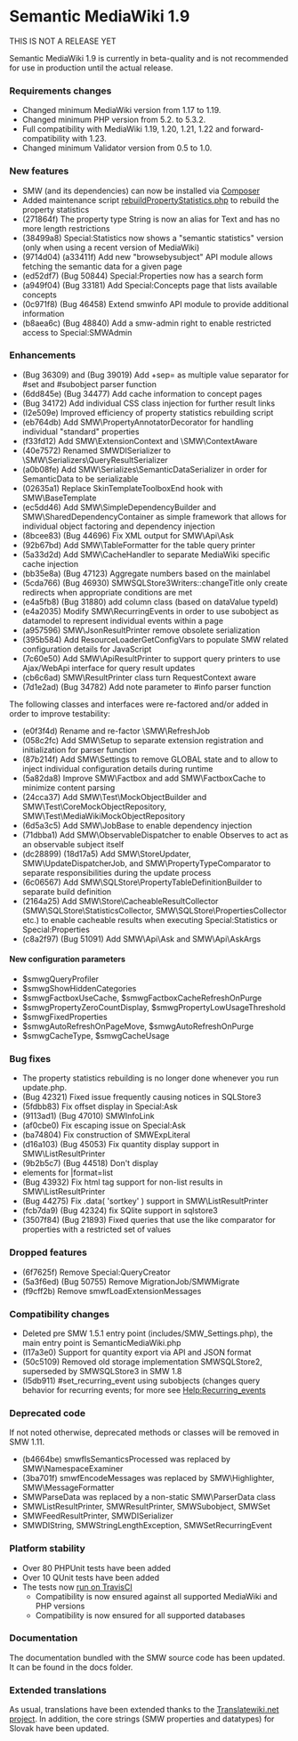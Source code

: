# Semantic MediaWiki 1.9

THIS IS NOT A RELEASE YET

Semantic MediaWiki 1.9 is currently in beta-quality and is not recommended for use in
production until the actual release.

### Requirements changes

* Changed minimum MediaWiki version from 1.17 to 1.19.
* Changed minimum PHP version from 5.2. to 5.3.2.
* Full compatibility with MediaWiki 1.19, 1.20, 1.21, 1.22 and forward-compatibility with 1.23.
* Changed minimum Validator version from 0.5 to 1.0.

### New features

* SMW (and its dependencies) can now be installed via [Composer](https://getcomposer.org/)
* Added maintenance script [rebuildPropertyStatistics.php](https://semantic-mediawiki.org/wiki/Help:RebuildPropertyStatistics.php) to rebuild the property statistics
* (271864f) The property type String is now an alias for Text and has no more length restrictions
* (38499a8) Special:Statistics now shows a "semantic statistics" version (only when using a recent version of MediaWiki)
* (9714d04) (a33411f) Add new "browsebysubject" API module allows fetching the semantic data for a given page
* (ed52df7) (Bug 50844) Special:Properties now has a search form
* (a949f04) (Bug 33181) Add Special:Concepts page that lists available concepts
* (0c971f8) (Bug 46458) Extend smwinfo API module to provide additional information
* (b8aea6c) (Bug 48840) Add a smw-admin right to enable restricted access to Special:SMWAdmin

### Enhancements

* (Bug 36309) and (Bug 39019) Add +sep= as multiple value separator for #set and #subobject parser function
* (6dd845e) (Bug 34477) Add cache information to concept pages
* (Bug 34172) Add individual CSS class injection for further result links
* (I2e509e) Improved efficiency of property statistics rebuilding script
* (eb764db) Add SMW\PropertyAnnotatorDecorator for handling individual "standard" properties
* (f33fd12) Add SMW\ExtensionContext and \SMW\ContextAware
* (40e7572) Renamed SMWDISerializer to \SMW\Serializers\QueryResultSerializer
* (a0b08fe) Add SMW\Serializes\SemanticDataSerializer in order for SemanticData to be serializable
* (02635a1) Replace SkinTemplateToolboxEnd hook with SMW\BaseTemplate
* (ec5dd46) Add SMW\SimpleDependencyBuilder and SMW\SharedDependencyContainer as simple framework that
allows for individual object factoring and dependency injection
* (8bcee83) (Bug 44696) Fix XML output for SMW\Api\Ask
* (92b67bd) Add SMW\TableFormatter for the table query printer
* (5a33d2d) Add SMW\CacheHandler to separate MediaWiki specific cache injection
* (bb35e8a) (Bug 47123) Aggregate numbers based on the mainlabel
* (5cda766) (Bug 46930) SMWSQLStore3Writers::changeTitle only create redirects when appropriate
conditions are met
* (e4a5fb8) (Bug 31880) add column class (based on dataValue typeId)
* (e4a2035) Modify SMW\RecurringEvents in order to use subobject as datamodel to represent
individual events within a page
* (a957596) SMW\JsonResultPrinter remove obsolete serialization
* (395b584) Add ResourceLoaderGetConfigVars to populate SMW related configuration details for JavaScript
* (7c60e50) Add SMW\ApiResultPrinter to support query printers to use Ajax/WebApi interface for
query result updates
* (cb6c6ad) SMW\ResultPrinter class turn RequestContext aware
* (7d1e2ad) (Bug 34782) Add note parameter to #info parser function

The following classes and interfaces were re-factored and/or added in order to improve testability:

* (e0f3f4d) Rename and re-factor \SMW\RefreshJob
* (058c2fc) Add SMW\Setup to separate extension registration and initialization for parser function
* (87b214f) Add SMW\Settings to remove GLOBAL state and to allow to inject individual configuration
details during runtime
* (5a82da8) Improve SMW\Factbox and add SMW\FactboxCache to minimize content parsing
* (24cca37) Add SMW\Test\MockObjectBuilder and SMW\Test\CoreMockObjectRepository,
SMW\Test\MediaWikiMockObjectRepository
* (6d5a3c5) Add SMW\JobBase to enable dependency injection
* (71dbba1) Add SMW\ObservableDispatcher to enable Observes to act as an observable subject itself
* (dc28899) (18d17a5) Add SMW\StoreUpdater, SMW\UpdateDispatcherJob, and SMW\PropertyTypeComparator
to separate responsibilities during the update process
* (6c06567) Add SMW\SQLStore\PropertyTableDefinitionBuilder to separate build definition
* (2164a25) Add SMW\Store\CacheableResultCollector (SMW\SQLStore\StatisticsCollector,
SMW\SQLStore\PropertiesCollector etc.) to enable cacheable results when executing Special:Statistics
or Special:Properties
* (c8a2f97) (Bug 51091) Add SMW\Api\Ask and SMW\Api\AskArgs

#### New configuration parameters

* $smwgQueryProfiler
* $smwgShowHiddenCategories
* $smwgFactboxUseCache, $smwgFactboxCacheRefreshOnPurge
* $smwgPropertyZeroCountDisplay, $smwgPropertyLowUsageThreshold
* $smwgFixedProperties
* $smwgAutoRefreshOnPageMove, $smwgAutoRefreshOnPurge
* $smwgCacheType, $smwgCacheUsage

### Bug fixes

* The property statistics rebuilding is no longer done whenever you run update.php.
* (Bug 42321) Fixed issue frequently causing notices in SQLStore3
* (5fdbb83) Fix offset display in Special:Ask
* (9113ad1) (Bug 47010) SMWInfoLink
* (af0cbe0) Fix escaping issue on Special:Ask
* (ba74804) Fix construction of SMWExpLiteral
* (d16a103) (Bug 45053) Fix quantity display support in SMW\ListResultPrinter
* (9b2b5c7) (Bug 44518) Don't display <li> elements for |format=list
* (Bug 43932) Fix html tag support for non-list results in SMW\ListResultPrinter
* (Bug 44275) Fix .data( 'sortkey' ) support in SMW\ListResultPrinter
* (fcb7da9) (Bug 42324) fix SQlite support in sqlstore3
* (3507f84) (Bug 21893) Fixed queries that use the like comparator for properties with a restricted
set of values

### Dropped features

* (6f7625f) Remove Special:QueryCreator
* (5a3f6ed) (Bug 50755) Remove MigrationJob/SMWMigrate
* (f9cff2b) Remove smwfLoadExtensionMessages

### Compatibility changes

* Deleted pre SMW 1.5.1 entry point (includes/SMW_Settings.php), the main entry point is SemanticMediaWiki.php
* (I17a3e0) Support for quantity export via API and JSON format
* (50c5109) Removed old storage implementation SMWSQLStore2, superseded by SMWSQLStore3 in SMW 1.8
* (I5db911) #set_recurring_event using subobjects (changes query behavior
for recurring events; for more see [Help:Recurring_events](https://semantic-mediawiki.org/wiki/Help:Recurring_events "Recurring events")

### Deprecated code

If not noted otherwise, deprecated methods or classes will be removed in SMW 1.11.

* (b4664be) smwfIsSemanticsProcessed was replaced by SMW\NamespaceExaminer
* (3ba701f) smwfEncodeMessages was replaced by SMW\Highlighter, SMW\MessageFormatter
* SMWParseData was replaced by a non-static SMW\ParserData class
* SMWListResultPrinter, SMWResultPrinter, SMWSubobject, SMWSet
* SMWFeedResultPrinter, SMWDISerializer
* SMWDIString, SMWStringLengthException, SMWSetRecurringEvent

### Platform stability

* Over 80 PHPUnit tests have been added
* Over 10 QUnit tests have been added
* The tests now [run on TravisCI](https://travis-ci.org/SemanticMediaWiki/SemanticMediaWiki)
    * Compatibility is now ensured against all supported MediaWiki and PHP versions
    * Compatibility is now ensured for all supported databases

### Documentation

The documentation bundled with the SMW source code has been updated. It can be found in the docs folder.

### Extended translations

As usual, translations have been extended thanks to the [Translatewiki.net project](https://translatewiki.net).
In addition, the core strings (SMW properties and datatypes) for Slovak have been updated.
